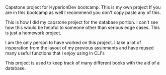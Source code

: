 Capstone project for HyperionDev bootcamp. 
This is my own project
If you are in this bootcamp as well I recommend you don't copy paste any of this. 

This is how I did my capstone project for the database portion. 
I can't see how this would be helpful to someone other than serious edge cases. This is just a homework project. 

I am the only person to have worked on this project. I take a lot of insperation from the layout of my previous assinments and
have reused many useful functions that I enjoy using in CLI's

This project is used to keep track of many different books with the aid of a database. 

